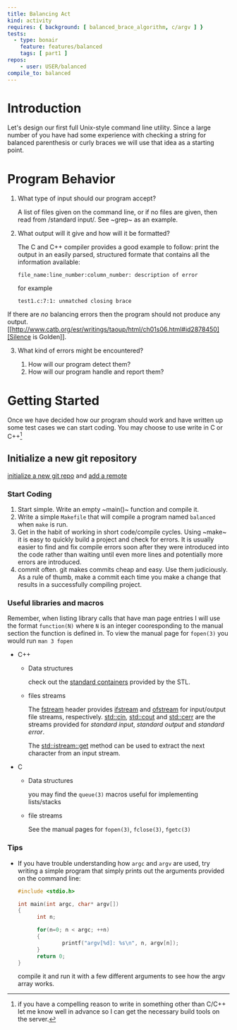 ```yaml
---
title: Balancing Act
kind: activity
requires: { background: [ balanced_brace_algorithm, c/argv ] }
tests:
  - type: bonair
    feature: features/balanced
    tags: [ part1 ]
repos: 
    - user: USER/balanced
compile_to: balanced
---
```


# Introduction
 
Let's design our first full Unix-style command line utility. Since a
large number of you have had some experience with checking a string
for balanced parenthesis or curly braces we will use that idea as a
starting point.

# Program Behavior
1. What type of input should our program accept?

   A list of files given on the command line, or if no files are given, then read from /standard input/. See ~grep~ as an example.

  
2. What output will it give and how will it be formatted?

   The C and C++ compiler provides a good example to follow: print the output in an easily parsed, structured formate that contains all the information available:

   ~~~~ text
   file_name:line_number:column_number: description of error
   ~~~~

   for example

   ~~~~
   test1.c:7:1: unmatched closing brace
   ~~~~

  If there are *no* balancing errors then the program should not produce any output. [[http://www.catb.org/esr/writings/taoup/html/ch01s06.html#id2878450][Silence is Golden]].

3. What kind of errors might be encountered?

   1. How will our program detect them?
   2. How will our program handle and report them?

# Getting Started
Once we have decided how our program should work and have written
up some test cases we can start coding. You may choose to use write in C or
C++[^nonc]

## Initialize a new git repository

[initialize a new git repo](git_init) and [add a remote](git_remote_add)

### Start Coding
1. Start simple. Write an empty ~main()~ function and compile it.
2. Write a simple `Makefile` that will compile a program named
   `balanced` when `make` is run.
3. Get in the habit of working in short code/compile cycles. Using
   ~make~ it is easy to quickly build a project and check for
   errors. It is usually easier to find and fix compile errors soon
   after they were introduced into the code rather than waiting until
   even more lines and potentially more errors are introduced.
4. commit often.  git makes commits cheap and easy. Use them
   judiciously. As a rule of thumb, make a commit each time you make a
   change that results in a successfully compiling project. 

### Useful libraries and macros

Remember, when listing library calls that have man page entries I will
use the format `function(N)` where `N` is an integer cooresponding to
the manual section the function is defined in.  To view the manual
page for `fopen(3)` you would run `man 3 fopen`

- C++
  - Data structures
    
    check out the [standard containers] provided by the STL.
  - files streams 

    The [fstream] header provides [ifstream] and [ofstream] for input/output
    file streams, respectively.  [std::cin], [std::cout] and
    [std::cerr] are the streams provided for *standard input*, *standard
    output* and *standard error*.

    The [std::istream::get] method can be used to extract the next
    character from an input stream.

- C
  - Data structures
    
    you may find the `queue(3)` macros useful for implementing lists/stacks
  - file streams

    See the manual pages for `fopen(3)`, `fclose(3)`, `fgetc(3)`

[std::istream::get]: http://www.cplusplus.com/reference/istream/istream/get/
[standard containers]: http://www.cplusplus.com/reference/stl/
[fstream]: http://www.cplusplus.com/reference/fstream/
[ifstream]: http://www.cplusplus.com/reference/fstream/ifstream/
[ofstream]: http://www.cplusplus.com/reference/fstream/ofstream/
[std::cin]: http://www.cplusplus.com/reference/iostream/cin/
[std::cout]: http://www.cplusplus.com/reference/iostream/cout/
[std::cerr]: http://www.cplusplus.com/reference/iostream/cerr/

### Tips
- If you have trouble understanding how `argc` and `argv` are used,
  try writing a simple program that simply prints out the arguments
  provided on the command line:

  ~~~~ c
  #include <stdio.h>

  int main(int argc, char* argv[])
  {
        int n;

        for(n=0; n < argc; ++n)
        {
                printf("argv[%d]: %s\n", n, argv[n]);
        }
        return 0;
  }
  ~~~~

  compile it and run it with a few different arguments to see how the
  argv array works.

[^nonc]:
    if you have a compelling reason to write in something other than C/C++ let me know well in advance so I can get the necessary build tools on the server.

